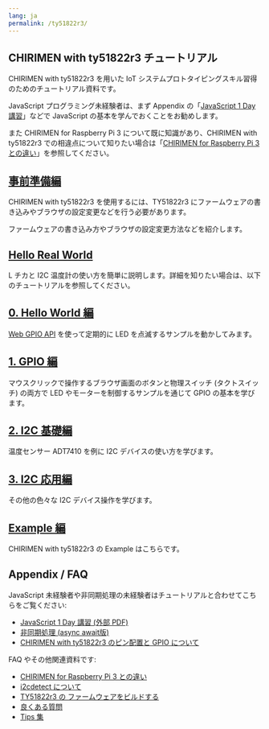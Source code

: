 ```yaml
---
lang: ja
permalink: /ty51822r3/
---
```


## CHIRIMEN with ty51822r3 チュートリアル

CHIRIMEN with ty51822r3 を用いた IoT システムプロトタイピングスキル習得のためのチュートリアル資料です。

JavaScript プログラミング未経験者は、まず Appendix の「[JavaScript 1 Day 講習](https://webiotmakers.github.io/static/docs/2017/maebashi-js.pdf)」などで JavaScript の基本を学んでおくことをお勧めします。

また CHIRIMEN for Raspberry Pi 3 について既に知識があり、CHIRIMEN with ty51822r3 での相違点について知りたい場合は「[CHIRIMEN for Raspberry Pi 3 との違い](diff.md)」を参照してください。

## [事前準備編](setting.md)

CHIRIMEN with ty51822r3 を使用するには、TY51822r3 にファームウェアの書き込みやブラウザの設定変更などを行う必要があります。

ファームウェアの書き込み方やブラウザの設定変更方法などを紹介します。

## [Hello Real World](hellorealworld.md)
L チカと I2C 温度計の使い方を簡単に説明します。詳細を知りたい場合は、以下のチュートリアルを参照してください。

## [0. Hello World 編](section0.md)
 [Web GPIO API](https://rawgit.com/browserobo/WebGPIO/master/) を使って定期的に LED を点滅するサンプルを動かしてみます。

## [1. GPIO 編](section1.md)
 マウスクリックで操作するブラウザ画面のボタンと物理スイッチ (タクトスイッチ) の両方で LED やモーターを制御するサンプルを通じて GPIO の基本を学びます。

## [2. I2C 基礎編](section2.md)
 温度センサー ADT7410 を例に I2C デバイスの使い方を学びます。

## [3. I2C 応用編](section3.md)
 その他の色々な I2C デバイス操作を学びます。
 
## [Example 編](https://chirimen.org/chirimen-TY51822r3/bc/)
 CHIRIMEN with ty51822r3 の Example はこちらです。 

## Appendix / FAQ
JavaScript 未経験者や非同期処理の未経験者はチュートリアルと合わせてこちらをご覧ください:

- [JavaScript 1 Day 講習 (外部 PDF)](https://webiotmakers.github.io/static/docs/2017/maebashi-js.pdf)
- [非同期処理 (async await版)](appendix0.md)
- [CHIRIMEN with ty51822r3 のピン配置と GPIO について](pins.md)

FAQ やその他関連資料です:

- [CHIRIMEN for Raspberry Pi 3 との違い](diff.md)
- [i2cdetect について](i2cdetect.md)
- [TY51822r3 の ファームウェアをビルドする](bridge.md)
- [良くある質問](faq.md)
- [Tips 集](tips.md)
